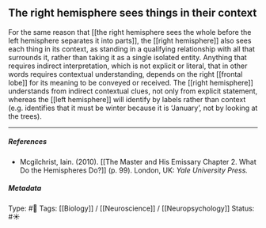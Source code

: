 ## The right hemisphere sees things in their context  # 

For the same reason that [[the right hemisphere sees the whole before the left hemisphere separates it into parts]], the [[right hemisphere]] also sees each thing in its context, as standing in a qualifying relationship with all that surrounds it, rather than taking it as a single isolated entity. Anything that requires indirect interpretation, which is not explicit or literal, that in other words requires contextual understanding, depends on the right [[frontal lobe]] for its meaning to be conveyed or received. The [[right hemisphere]] understands from indirect contextual clues, not only from explicit statement, whereas the [[left hemisphere]] will identify by labels rather than context (e.g. identifies that it must be winter because it is ‘January’, not by looking at the trees).

___

##### References

- Mcgilchrist, Iain. (2010). [[The Master and His Emissary Chapter 2. What Do the Hemispheres Do?]] (p. 99). London, UK: _Yale University Press._

##### Metadata

Type: #🔴 
Tags: [[Biology]] / [[Neuroscience]] / [[Neuropsychology]] 
Status: #☀️ 